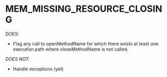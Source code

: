 MEM_MISSING_RESOURCE_CLOSING
============================

*DOES*:
- Flag any call to openMethodName for which there exists at least one execution path where closeMethodName is not called.

*DOES NOT*:
- Handle exceptions (yet)